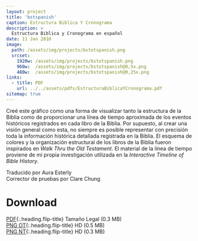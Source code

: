 ```yaml
---
layout: project
title: 'bstspanish'
caption: Estructura Biblica Y Cronograma
description: >
  Estructura Biblica y Cronograma en español
date: 11 Jan 2010
image: 
  path: /assets/img/projects/bstotspanish.png
  srcset: 
    1920w: /assets/img/projects/bstotspanish.png
    960w:  /assets/img/projects/bstotspanish@0,5x.png
    480w:  /assets/img/projects/bstotspanish@0,25x.png
links:
  - title: PDF
    url: ../../assets/pdfs/EstructuraBiblicaYCronograma.pdf
sitemap: true
---
```

Creé este gráfico como una forma de visualizar tanto la estructura de la Biblia como de proporcionar una línea de tiempo aproximada de los eventos históricos registrados en cada libro de la Biblia. Por supuesto, al crear una visión general como esta, no siempre es posible representar con precisión toda la información histórica detallada registrada en la Biblia. El esquema de colores y la organización estructural de los libros de la Biblia fueron inspirados en *Walk Thru the Old Testament*. El material de la línea de tiempo proviene de mi propia investigación utilizada en la *Interactive Timeline of Bible History*.

Traducido por Aura Esterly  
Corrector de pruebas por Clare Chung

# Download
[PDF](../assets/pdfs/EstructuraBiblicaYCronograma.pdf){:.heading.flip-title} <span class="icon-file-pdf"></span> Tamaño Legal (0.3 MB)  
[PNG OT](../assets/img/hd/bstothdspanish.png){:.heading.flip-title} <span class="icon-file-picture"></span> HD (0.5 MB)  
[PNG NT](../assets/img/hd/bstnthdspanish.png){:.heading.flip-title} <span class="icon-file-picture"></span> HD (0.3 MB)